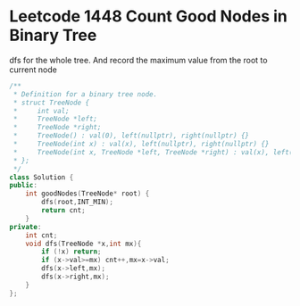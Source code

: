 # Leetcode 1448 Count Good Nodes in Binary Tree

dfs for the whole tree. And record the maximum value from the root to current node
```cpp
/**
 * Definition for a binary tree node.
 * struct TreeNode {
 *     int val;
 *     TreeNode *left;
 *     TreeNode *right;
 *     TreeNode() : val(0), left(nullptr), right(nullptr) {}
 *     TreeNode(int x) : val(x), left(nullptr), right(nullptr) {}
 *     TreeNode(int x, TreeNode *left, TreeNode *right) : val(x), left(left), right(right) {}
 * };
 */
class Solution {
public:
    int goodNodes(TreeNode* root) {
        dfs(root,INT_MIN);
        return cnt;
    }
private:
    int cnt;
    void dfs(TreeNode *x,int mx){
        if (!x) return;
        if (x->val>=mx) cnt++,mx=x->val;
        dfs(x->left,mx);
        dfs(x->right,mx);
    }
};
```
